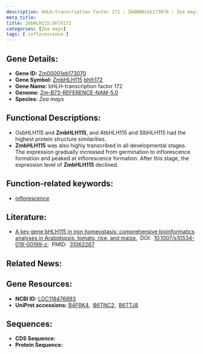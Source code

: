 ```yaml
---
description: bHLH-transcription factor 172 ; Zm00001eb173070 ; Zea mays
meta_title:
title: ZmbHLH115;bhlh172
categories: [Zea mays]
tags: [ inflorescence ]
---
```


## Gene Details:
- **Gene ID:**	[Zm00001eb173070](https://www.maizegdb.org/gene_center/gene/Zm00001eb173070)
- **Gene Symbol:** <u>ZmbHLH115</u>&nbsp;<u>bhlh172</u>
- **Gene Name:** bHLH-transcription factor 172
- **Genome:** [Zm-B73-REFERENCE-NAM-5.0](https://www.maizegdb.org/genome/assembly/Zm-B73-REFERENCE-NAM-5.0)
- **Species:** *Zea mays*

## Functional Descriptions:
   - OsbHLH115 and **ZmbHLH115**, and AtbHLH115 and SlbHLH115 had the highest protein structure similarities.
   - **ZmbHLH115** was also highly transcribed in all developmental stages. The expression gradually increased from germination to inflorescence formation and peaked at inflorescence formation. After this stage, the expression level of **ZmbHLH115** declined.

## Function-related keywords:
- [inflorescence](/tags/inflorescence/)

## Literature:
   - [A key gene bHLH115 in iron homeostasis: comprehensive bioinformatics analyses in Arabidopsis, tomato, rice, and maize.]( https://link.springer.com/article/10.1007/s10534-019-00199-z)&nbsp;&nbsp;DOI:&nbsp;&nbsp;[10.1007/s10534-019-00199-z](https://link.springer.com/article/10.1007/s10534-019-00199-z);&nbsp;&nbsp;PMID:&nbsp;&nbsp;[31062267](https://pubmed.ncbi.nlm.nih.gov/31062267/)

## Related News:

## Gene Resources:
- **NCBI ID:**  [LOC118476893](https://www.ncbi.nlm.nih.gov/gene/?term=LOC118476893)
- **UniProt accessions:** [B4FRK4](https://www.uniprot.org/uniprotkb/B4FRK4/entry),&nbsp;&nbsp;[B6TNC2](https://www.uniprot.org/uniprotkb/B6TNC2/entry),&nbsp;&nbsp;[B6TTJ8](https://www.uniprot.org/uniprotkb/B6TTJ8/entry)



## Sequences:
- **CDS Sequence:**
- **Protein Sequence:**
